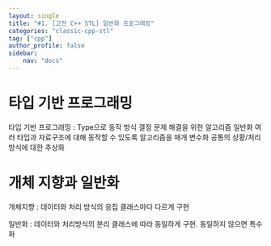 ```yaml
---
layout: single
title: "#1. [고전 C++ STL] 일반화 프로그래밍"
categories: "classic-cpp-stl"
tag: ["cpp"]
author_profile: false
sidebar: 
    nav: "docs"
---
```


# 타입 기반 프로그래밍

타입 기반 프로그래밍 : Type으로 동작 방식 결정
문제 해결을 위한 알고리즘 일반화
여러 타입과 자료구조에 대해 동작할 수 있도록 알고리즘을 매개 변수화
공통의 상황/처리방식에 대한 추상화

# 개체 지향과 일반화

개체지향 : 데이터와 처리 방식의 응집
클래스마다 다르게 구현

일반화 : 데이터와 처리방식의 분리
클래스에 따라 동일하게 구현. 동일하지 않으면 특수화


